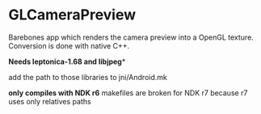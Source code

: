 GLCameraPreview
===============

Barebones app which renders the camera preview into a OpenGL texture. Conversion is done with native C++.

**Needs leptonica-1.68 and libjpeg***

add the path to those libraries to jni/Android.mk

**only compiles with NDK r6**
makefiles are broken for NDK r7 because r7 uses only relatives paths